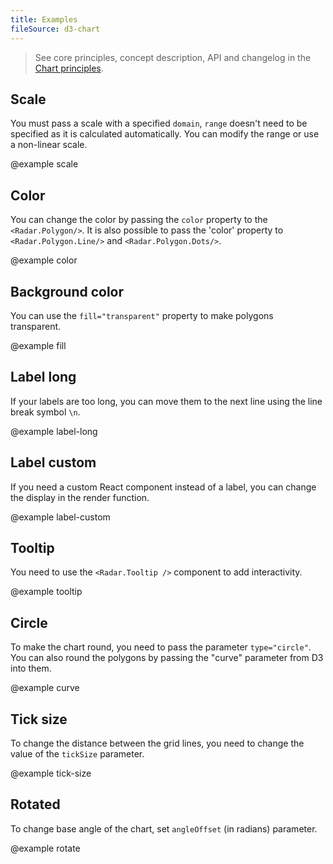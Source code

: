 ```yaml
---
title: Examples
fileSource: d3-chart
---
```


> See core principles, concept description, API and changelog in the [Chart principles](/data-display/d3-chart/).

## Scale

You must pass a scale with a specified `domain`, `range` doesn't need to be specified as it is calculated automatically.
You can modify the range or use a non-linear scale.

@example scale

## Color

You can change the color by passing the `color` property to the `<Radar.Polygon/>`.
It is also possible to pass the 'color' property to `<Radar.Polygon.Line/>` and `<Radar.Polygon.Dots/>`.

@example color

## Background color

You can use the `fill="transparent"` property to make polygons transparent.

@example fill

## Label long

If your labels are too long, you can move them to the next line using the line break symbol `\n`.

@example label-long

## Label custom

If you need a custom React component instead of a label, you can change the display in the render function.

@example label-custom

## Tooltip

You need to use the `<Radar.Tooltip />` component to add interactivity.

@example tooltip

## Circle

To make the chart round, you need to pass the parameter `type="circle"`.
You can also round the polygons by passing the "curve" parameter from D3 into them.

@example curve

## Tick size

To change the distance between the grid lines, you need to change the value of the `tickSize` parameter.

@example tick-size

## Rotated

To change base angle of the chart, set `angleOffset` (in radians) parameter.

@example rotate
